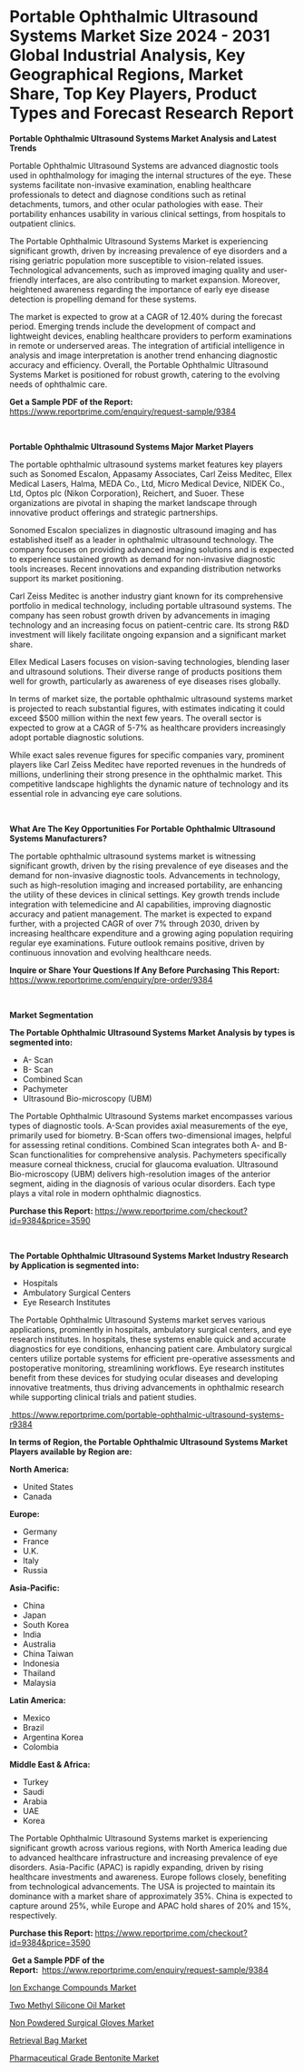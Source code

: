 <p><h1>Portable Ophthalmic Ultrasound Systems Market Size 2024 - 2031 Global Industrial Analysis, Key Geographical Regions, Market Share, Top Key Players, Product Types and Forecast Research Report</h1></p><p><strong>Portable Ophthalmic Ultrasound Systems Market Analysis and Latest Trends</strong></p>
<p><p>Portable Ophthalmic Ultrasound Systems are advanced diagnostic tools used in ophthalmology for imaging the internal structures of the eye. These systems facilitate non-invasive examination, enabling healthcare professionals to detect and diagnose conditions such as retinal detachments, tumors, and other ocular pathologies with ease. Their portability enhances usability in various clinical settings, from hospitals to outpatient clinics.</p><p>The Portable Ophthalmic Ultrasound Systems Market is experiencing significant growth, driven by increasing prevalence of eye disorders and a rising geriatric population more susceptible to vision-related issues. Technological advancements, such as improved imaging quality and user-friendly interfaces, are also contributing to market expansion. Moreover, heightened awareness regarding the importance of early eye disease detection is propelling demand for these systems.</p><p>The market is expected to grow at a CAGR of 12.40% during the forecast period. Emerging trends include the development of compact and lightweight devices, enabling healthcare providers to perform examinations in remote or underserved areas. The integration of artificial intelligence in analysis and image interpretation is another trend enhancing diagnostic accuracy and efficiency. Overall, the Portable Ophthalmic Ultrasound Systems Market is positioned for robust growth, catering to the evolving needs of ophthalmic care.</p></p>
<p><strong>Get a Sample PDF of the Report:&nbsp;</strong> <a href="https://www.reportprime.com/enquiry/request-sample/9384">https://www.reportprime.com/enquiry/request-sample/9384</a></p>
<p>&nbsp;</p>
<p><strong>Portable Ophthalmic Ultrasound Systems Major Market Players</strong></p>
<p><p>The portable ophthalmic ultrasound systems market features key players such as Sonomed Escalon, Appasamy Associates, Carl Zeiss Meditec, Ellex Medical Lasers, Halma, MEDA Co., Ltd, Micro Medical Device, NIDEK Co., Ltd, Optos plc (Nikon Corporation), Reichert, and Suoer. These organizations are pivotal in shaping the market landscape through innovative product offerings and strategic partnerships.</p><p>Sonomed Escalon specializes in diagnostic ultrasound imaging and has established itself as a leader in ophthalmic ultrasound technology. The company focuses on providing advanced imaging solutions and is expected to experience sustained growth as demand for non-invasive diagnostic tools increases. Recent innovations and expanding distribution networks support its market positioning.</p><p>Carl Zeiss Meditec is another industry giant known for its comprehensive portfolio in medical technology, including portable ultrasound systems. The company has seen robust growth driven by advancements in imaging technology and an increasing focus on patient-centric care. Its strong R&D investment will likely facilitate ongoing expansion and a significant market share.</p><p>Ellex Medical Lasers focuses on vision-saving technologies, blending laser and ultrasound solutions. Their diverse range of products positions them well for growth, particularly as awareness of eye diseases rises globally.</p><p>In terms of market size, the portable ophthalmic ultrasound systems market is projected to reach substantial figures, with estimates indicating it could exceed $500 million within the next few years. The overall sector is expected to grow at a CAGR of 5-7% as healthcare providers increasingly adopt portable diagnostic solutions.</p><p>While exact sales revenue figures for specific companies vary, prominent players like Carl Zeiss Meditec have reported revenues in the hundreds of millions, underlining their strong presence in the ophthalmic market. This competitive landscape highlights the dynamic nature of technology and its essential role in advancing eye care solutions.</p></p>
<p>&nbsp;</p>
<p><strong>What Are The Key Opportunities For Portable Ophthalmic Ultrasound Systems Manufacturers?</strong></p>
<p><p>The portable ophthalmic ultrasound systems market is witnessing significant growth, driven by the rising prevalence of eye diseases and the demand for non-invasive diagnostic tools. Advancements in technology, such as high-resolution imaging and increased portability, are enhancing the utility of these devices in clinical settings. Key growth trends include integration with telemedicine and AI capabilities, improving diagnostic accuracy and patient management. The market is expected to expand further, with a projected CAGR of over 7% through 2030, driven by increasing healthcare expenditure and a growing aging population requiring regular eye examinations. Future outlook remains positive, driven by continuous innovation and evolving healthcare needs.</p></p>
<p><strong>Inquire or Share Your Questions If Any Before Purchasing This Report:</strong> <a href="https://www.reportprime.com/enquiry/pre-order/9384">https://www.reportprime.com/enquiry/pre-order/9384</a></p>
<p>&nbsp;</p>
<p><strong>Market Segmentation</strong></p>
<p><strong>The Portable Ophthalmic Ultrasound Systems Market Analysis by types is segmented into:</strong></p>
<p><ul><li>A- Scan</li><li>B- Scan</li><li>Combined Scan</li><li>Pachymeter</li><li>Ultrasound Bio-microscopy (UBM)</li></ul></p>
<p><p>The Portable Ophthalmic Ultrasound Systems market encompasses various types of diagnostic tools. A-Scan provides axial measurements of the eye, primarily used for biometry. B-Scan offers two-dimensional images, helpful for assessing retinal conditions. Combined Scan integrates both A- and B-Scan functionalities for comprehensive analysis. Pachymeters specifically measure corneal thickness, crucial for glaucoma evaluation. Ultrasound Bio-microscopy (UBM) delivers high-resolution images of the anterior segment, aiding in the diagnosis of various ocular disorders. Each type plays a vital role in modern ophthalmic diagnostics.</p></p>
<p><strong>Purchase this Report:&nbsp;</strong><a href="https://www.reportprime.com/checkout?id=9384&price=3590">https://www.reportprime.com/checkout?id=9384&price=3590</a></p>
<p>&nbsp;</p>
<p><strong>The Portable Ophthalmic Ultrasound Systems Market Industry Research by Application is segmented into:</strong></p>
<p><ul><li>Hospitals</li><li>Ambulatory Surgical Centers</li><li>Eye Research Institutes</li></ul></p>
<p><p>The Portable Ophthalmic Ultrasound Systems market serves various applications, prominently in hospitals, ambulatory surgical centers, and eye research institutes. In hospitals, these systems enable quick and accurate diagnostics for eye conditions, enhancing patient care. Ambulatory surgical centers utilize portable systems for efficient pre-operative assessments and postoperative monitoring, streamlining workflows. Eye research institutes benefit from these devices for studying ocular diseases and developing innovative treatments, thus driving advancements in ophthalmic research while supporting clinical trials and patient studies.</p></p>
<p><a href="https://www.reportprime.com/portable-ophthalmic-ultrasound-systems-r9384">&nbsp;https://www.reportprime.com/portable-ophthalmic-ultrasound-systems-r9384</a></p>
<p><strong>In terms of Region, the Portable Ophthalmic Ultrasound Systems Market Players available by Region are:</strong></p>
<p>
    <p> <strong> North America: </strong>
        <ul>
            <li>United States</li>
            <li>Canada</li>
        </ul>
        </p> 
    <p> <strong> Europe: </strong>
        <ul>
            <li>Germany</li>
            <li>France</li>
            <li>U.K.</li>
            <li>Italy</li>
            <li>Russia</li>
        </ul>
        </p> 
    <p> <strong> Asia-Pacific: </strong>
        <ul>
            <li>China</li>
            <li>Japan</li>
            <li>South Korea</li>
            <li>India</li>
            <li>Australia</li>
            <li>China Taiwan</li>
            <li>Indonesia</li>
            <li>Thailand</li>
            <li>Malaysia</li>
        </ul>
        </p> 
    <p> <strong> Latin America: </strong>
        <ul>
            <li>Mexico</li>
            <li>Brazil</li>
            <li>Argentina Korea</li>
            <li>Colombia</li>
        </ul>
        </p> 
    <p> <strong> Middle East & Africa: </strong>
        <ul>
            <li>Turkey</li>
            <li>Saudi</li>
            <li>Arabia</li>
            <li>UAE</li>
            <li>Korea</li>
        </ul>
    </p>
    </p>
<p><p>The Portable Ophthalmic Ultrasound Systems market is experiencing significant growth across various regions, with North America leading due to advanced healthcare infrastructure and increasing prevalence of eye disorders. Asia-Pacific (APAC) is rapidly expanding, driven by rising healthcare investments and awareness. Europe follows closely, benefiting from technological advancements. The USA is projected to maintain its dominance with a market share of approximately 35%. China is expected to capture around 25%, while Europe and APAC hold shares of 20% and 15%, respectively.</p></p>
<p><strong>Purchase this Report: </strong><a href="https://www.reportprime.com/checkout?id=9384&price=3590">https://www.reportprime.com/checkout?id=9384&price=3590</a></p>
<p>&nbsp;<strong>Get a Sample PDF of the Report:&nbsp;&nbsp;</strong><a href="https://www.reportprime.com/enquiry/request-sample/9384">https://www.reportprime.com/enquiry/request-sample/9384</a></p>
<p><strong></strong></p>
<p><p><a href="https://issuu.com/reportprime-2/docs/ion-exchange-compounds-market-size-_a38edca2794539">Ion Exchange Compounds Market</a></p><p><a href="https://issuu.com/reportprime-2/docs/two-methyl-silicone-oil-market-size_37637c4bc37a72">Two Methyl Silicone Oil Market</a></p><p><a href="https://github.com/michaelhall412/Market-Research-Report-List-1/blob/main/non-powdered-surgical-gloves-market.md">Non Powdered Surgical Gloves Market</a></p><p><a href="https://github.com/aiko92han/Market-Research-Report-List-1/blob/main/retrieval-bag-market.md">Retrieval Bag Market</a></p><p><a href="https://medium.com/@james.dyer67867/this-report-on-pharmaceutical-grade-bentonite-market-is-a-comprehensive-analysis-of-market-80d46cbb90fe">Pharmaceutical Grade Bentonite Market</a></p></p>